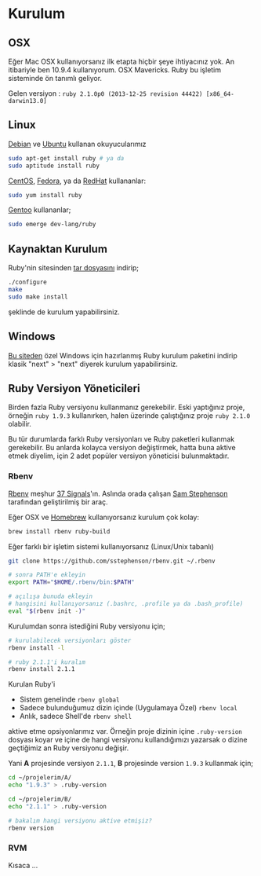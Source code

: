# Kurulum

## OSX
Eğer Mac OSX kullanıyorsanız ilk etapta hiçbir şeye ihtiyacınız yok. An itibariyle ben 10.9.4 kullanıyorum. OSX Mavericks. Ruby bu işletim sisteminde ön tanımlı geliyor.

Gelen versiyon : `ruby 2.1.0p0 (2013-12-25 revision 44422) [x86_64-darwin13.0]`

## Linux
[Debian](http://debian.org) ve [Ubuntu](http://ubuntu.com) kullanan okuyucularımız

```bash
sudo apt-get install ruby # ya da
sudo aptitude install ruby
```
[CentOS](https://www.centos.org/), [Fedora](http://fedoraproject.org/), ya da [RedHat](http://www.redhat.com/) kullananlar:

```bash
sudo yum install ruby
```

[Gentoo](http://www.gentoo.org/) kullananlar;
```bash
sudo emerge dev-lang/ruby
```

## Kaynaktan Kurulum
Ruby'nin sitesinden [tar dosyasını](https://www.ruby-lang.org/en/downloads/) indirip;
```bash
./configure
make
sudo make install
```
şeklinde de kurulum yapabilirsiniz.

## Windows
[Bu siteden](http://rubyinstaller.org/) özel Windows için hazırlanmış Ruby kurulum paketini indirip klasik "next" > "next" diyerek kurulum yapabilirsiniz.


## Ruby Versiyon Yöneticileri
Birden fazla Ruby versiyonu kullanmanız gerekebilir. Eski yaptığınız proje, örneğin `ruby 1.9.3` kullanırken, halen üzerinde çalıştığınız proje `ruby 2.1.0` olabilir.

Bu tür durumlarda farklı Ruby versiyonları ve Ruby paketleri kullanmak gerekebilir. Bu anlarda kolayca versiyon değiştirmek, hatta buna aktive etmek diyelim, için 2 adet popüler versiyon yöneticisi bulunmaktadır.


### Rbenv
[Rbenv](https://github.com/sstephenson/rbenv) meşhur [37 Signals](http://37signals.com/)'ın. Aslında orada çalışan [Sam Stephenson](https://github.com/sstephenson) tarafından geliştirilmiş bir araç.

Eğer OSX ve [Homebrew](http://brew.sh) kullanıyorsanız kurulum çok kolay:

```bash
brew install rbenv ruby-build
```

Eğer farklı bir işletim sistemi kullanıyorsanız (Linux/Unix tabanlı)

```bash
git clone https://github.com/sstephenson/rbenv.git ~/.rbenv

# sonra PATH'e ekleyin
export PATH="$HOME/.rbenv/bin:$PATH"

# açılışa bunuda ekleyin
# hangisini kullanıyorsanız (.bashrc, .profile ya da .bash_profile)
eval "$(rbenv init -)"
```

Kurulumdan sonra istediğini Ruby versiyonu için;
```bash
# kurulabilecek versiyonları göster
rbenv install -l

# ruby 2.1.1'i kuralım
rbenv install 2.1.1
```

Kurulan Ruby'i

* Sistem genelinde `rbenv global`
* Sadece bulunduğumuz dizin içinde (Uygulamaya Özel) `rbenv local`
* Anlık, sadece Shell'de `rbenv shell`

aktive etme opsiyonlarımız var. Örneğin proje dizinin içine `.ruby-version` dosyası koyar ve içine de hangi versiyonu kullandığımızı yazarsak o dizine geçtiğimiz an Ruby versiyonu değişir.

Yani **A** projesinde versiyon `2.1.1`, **B** projesinde version `1.9.3` kullanmak için;

```bash
cd ~/projelerim/A/
echo "1.9.3" > .ruby-version

cd ~/projelerim/B/
echo "2.1.1" > .ruby-version

# bakalım hangi versiyonu aktive etmişiz?
rbenv version
```




### RVM
Kısaca ...
